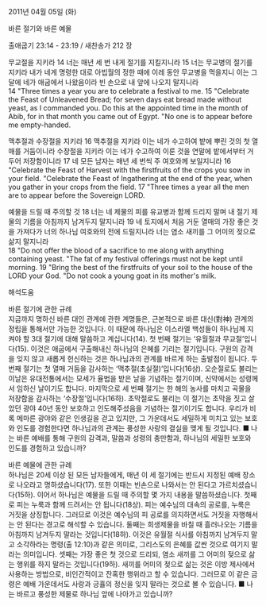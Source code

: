 2011년 04월 05일 (화)

바른 절기와 바른 예물



출애굽기 23:14 - 23:19 / 새찬송가 212 장


무교절을 지키라 
14 너는 매년 세 번 내게 절기를 지킬지니라 15 너는 무교병의 절기를 지키라 내가 네게 명령한 대로 아빕월의 정한 때에 이레 동안 무교병을 먹을지니 이는 그 달에 네가 애굽에서 나왔음이라 빈 손으로 내 앞에 나오지 말지니라  
14 "Three times a year you are to celebrate a festival to me. 15 "Celebrate the Feast of Unleavened Bread; for seven days eat bread made without yeast, as I commanded you. Do this at the appointed time in the month of Abib, for in that month you came out of Egypt. "No one is to appear before me empty-handed. 

맥추절과 수장절을 지키라
16 맥추절을 지키라 이는 네가 수고하여 밭에 뿌린 것의 첫 열매를 거둠이니라 수장절을 지키라 이는 네가 수고하여 이룬 것을 연말에 밭에서부터 거두어 저장함이니라 17 네 모든 남자는 매년 세 번씩 주 여호와께 보일지니라
16 "Celebrate the Feast of Harvest with the firstfruits of the crops you sow in your field. "Celebrate the Feast of Ingathering at the end of the year, when you gather in your crops from the field. 17 "Three times a year all the men are to appear before the Sovereign LORD. 

예물을 드릴 때 주의할 것
18 너는 네 제물의 피를 유교병과 함께 드리지 말며 내 절기 제물의 기름을 아침까지 남겨두지 말지니라 19 네 토지에서 처음 거둔 열매의 가장 좋은 것을 가져다가 너의 하나님 여호와의 전에 드릴지니라 너는 염소 새끼를 그 어미의 젖으로 삶지 말지니라  
18 "Do not offer the blood of a sacrifice to me along with anything containing yeast. "The fat of my festival offerings must not be kept until morning. 19 "Bring the best of the firstfruits of your soil to the house of the LORD your God. "Do not cook a young goat in its mother's milk.

해석도움





바른 절기에 관한 규례  
지금까지 명하신 바른 대인 관계에 관한 계명들은, 근본적으로 바른 대신(對神) 관계의 정립을 통해서만 가능한 것입니다. 이 때문에 하나님은 이스라엘 백성들이 하나님께 지켜야 할 3대 절기에 대해 말씀하고 계십니다(14). 첫 번째 절기는 ‘유월절과 무교절’입니다(15). 이것은 애굽에서 구출해내신 하나님의 은혜를 기리는 절기입니다. 구원의 감격을 잊지 않고 새롭게 헌신하는 것은 하나님과의 관계를 바르게 하는 출발점이 됩니다. 두 번째 절기는 첫 열매 거둠을 감사하는 ‘맥추절(초실절)’입니다(16상). 오순절로도 불리는 이날은 유대전통에서는 모세가 율법을 받은 날을 기념하는 절기이며, 신약에서는 성령께서 임하신 날이기도 합니다. 마지막으로 세 번째 절기는 한 해의 농사를 마치고 곡물을 저장함을 감사하는 ‘수장절’입니다(16하). 초막절로도 불리는 이 절기는 초막을 짓고 살았던 광야 40년 동안 보호하고 인도해주셨음을 기념하는 절기이기도 합니다. 우리가 비록 메마른 광야와 같은 인생길을 걷고 있지만, 그 가운데서도 세밀하게 미치고 있는 보호와 인도를 경험한다면 하나님과의 관계는 풍성한 사랑의 결실을 맺게 될 것입니다.
■ 나는 바른 예배를 통해 구원의 감격과, 말씀과 성령의 충만함과, 하나님의 세밀한 보호와 인도를 경험하고 있습니까? 

바른 예물에 관한 규례  
하나님은 20세 이상 된 모든 남자들에게, 매년 이 세 절기에는 반드시 지정된 예배 장소로 나오라고 명하셨습니다(17). 또한 이때는 빈손으로 나와서는 안 된다고 가르치셨습니다(15하). 이어서 하나님은 예물을 드릴 때 주의할 몇 가지 내용을 말씀하셨습니다. 첫째로 피는 누룩과 함께 드려서는 안 됩니다(18상). 피는 예수님의 대속의 공로를, 누룩은 거짓을 상징합니다. 그러므로 이것은 예수님의 피 공로를 의지하면서도 거짓을 자행해서는 안 된다는 경고로 해석할 수 있습니다. 둘째는 희생제물을 바칠 때 흘러나오는 기름을 아침까지 남겨두지 말라는 것입니다(18하). 이것은 유월절 식사를 아침까지 남겨두지 말고 소각하라는 명령(출 12:10)과 같은 의미로, 그리스도의 은혜를 값싼 것으로 여기지 말라는 의미입니다. 셋째는 가장 좋은 첫 것으로 드리되, 염소 새끼를 그 어미의 젖으로 삶는 행위를 하지 말라는 것입니다(19하). 새끼를 어미의 젖으로 삶는 것은 이방 제사에서 사용하는 방법으로, 비인간적이고 잔혹한 행위라고 할 수 있습니다. 그러므로 이 같은 금령은 예배 가운데서도 사랑과 긍휼의 정신을 잊지 말라는 것으로 볼 수 있습니다. 
■ 나는 바르고 풍성한 제물로 하나님 앞에 나아가고 있습니까?